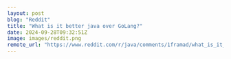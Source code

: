 ```yaml
---
layout: post
blog: "Reddit"
title: "What is it better java over GoLang?"
date: 2024-09-28T09:32:51Z
image: images/reddit.png
remote_url: "https://www.reddit.com/r/java/comments/1framad/what_is_it_better_java_over_golang/"
---
```

